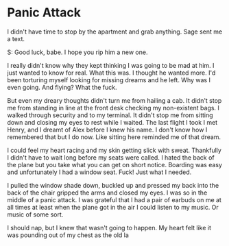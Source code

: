 # Panic Attack
I didn't have time to stop by the apartment and grab anything.  Sage sent me a text.

S: Good luck, babe.  I hope you rip him a new one.

I really didn't know why they kept thinking I was going to be mad at him.  I just wanted to know for real.  What this was.  I thought he wanted more.  I'd been torturing myself looking for missing dreams and he left.  Why was I even going.  And flying?  What the fuck.

But even my dreary thoughts didn't turn me from hailing a cab.  It didn't stop me from standing in line at the front desk checking my non-existent bags.  I walked through security and to my terminal.  It didn't stop me from sitting down and closing my eyes to rest while I waited.  The last flight I took I met Henry, and I dreamt of Alex before I knew his name.  I don't know how I remembered that but I do now.  Like sitting here reminded me of that dream.

I could feel my heart racing and my skin getting slick with sweat.  Thankfully I didn't have to wait long before my seats were called.  I hated the back of the plane but you take what you can get on short notice.  Boarding was easy and unfortunately I had a window seat.  Fuck!  Just what I needed.

I pulled the window shade down, buckled up and pressed my back into the back of the chair gripped the arms and closed my eyes.  I was so in the middle of a panic attack.  I was grateful that I had a pair of earbuds on me at all times at least when the plane got in the air I could listen to my music.  Or music of some sort.  

I should nap, but I knew that wasn't going to happen.  My heart felt like it was pounding out of my chest as the old la
<!--stackedit_data:
eyJoaXN0b3J5IjpbODgxODQyNzQ5LC04MjI0NjEyMjQsNjgxOT
k2NTAxLC04MTYzNjk0MTAsNDc4OTEzNDI1LDEwNDEzMTcxMjYs
MTAzNTYyMDI3OSwxOTE4OTQ0MzMyXX0=
-->